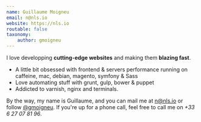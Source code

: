 ```yaml
---
name: Guillaume Moigneu
email: n@nls.io
website: https://nls.io
routable: false
taxonomy:
    author: gmoigneu
---
```


I love developping **cutting-edge websites**
and making them **blazing fast**.

* A little bit obsessed with frontend &amp; servers performance running on caffeine, mac, debian, magento, symfony & Sass
* Love automating stuff with grunt, gulp, bower & puppet
* Addicted to varnish, nginx and terminals.


By the way, my name is Guillaume, and you can mail me at <a href="mailto:n@nls.io">n@nls.io</a> or follow [@gmoigneu](http://twitter.com/gmoigneu).
If you're up for a phone call, feel free to call me on <em>+33 6 27 07 81 96</em>.
